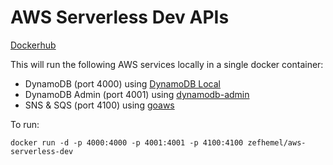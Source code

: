 AWS Serverless Dev APIs
=======================

[Dockerhub](https://hub.docker.com/r/zefhemel/aws-serverless-dev/)

This will run the following AWS services locally in a single docker container:

* DynamoDB (port 4000) using [DynamoDB Local](https://docs.aws.amazon.com/amazondynamodb/latest/developerguide/DynamoDBLocal.html)
* DynamoDB Admin (port 4001) using [dynamodb-admin](https://github.com/aaronshaf/dynamodb-admin)
* SNS & SQS (port 4100) using [goaws](https://github.com/p4tin/goaws)

To run:

	docker run -d -p 4000:4000 -p 4001:4001 -p 4100:4100 zefhemel/aws-serverless-dev
